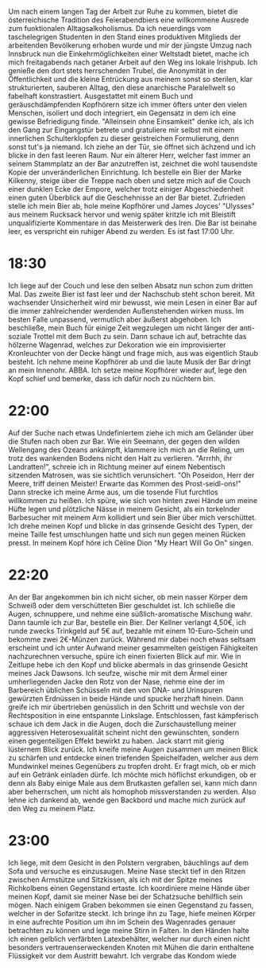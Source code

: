 Um nach einem langen Tag der Arbeit zur Ruhe zu kommen, bietet die österreichische Tradition des Feierabendbiers eine willkommene Ausrede zum funktionalen Alltagsalkoholismus. Da ich neuerdings vom taschelegrigen Studenten in den Stand eines produktiven Mitglieds der arbeitenden Bevölkerung erhoben wurde und mir der jüngste Umzug nach Innsbruck nun die Einkehrmöglichkeiten einer Weltstadt bietet, mache ich mich freitagabends nach getaner Arbeit auf den Weg ins lokale Irishpub. Ich genieße den dort stets herrschenden Trubel, die Anonymität in der Öffentlichkeit und die kleine Entrückung aus meinem sonst so sterilen, klar strukturierten, sauberen Alltag, den diese anarchische Paralellwelt so fabelhaft konstrastiert. Ausgestattet mit einem Buch und geräuschdämpfenden Kopfhörern sitze ich immer öfters unter den vielen Menschen, isoliert und doch integriert, ein Gegensatz in dem ich eine gewisse Befriedigung finde. "Alleinsein ohne Einsamkeit" denke ich, als ich den Gang zur Eingangstür betrete und gratuliere mir selbst mit einem innerlichen Schulterklopfen zu dieser geistreichen Formulierung, denn sonst tut's ja niemand. Ich ziehe an der Tür, sie öffnet sich ächzend und ich blicke in den fast leeren Raum. Nur ein älterer Herr, welcher fast immer an seinem Stammplatz an der Bar anzutreffen ist, zeichnet die wohl tausendste Kopie der unveränderlichen Einrichtung. Ich bestelle ein Bier der Marke Kilkenny, steige über die Treppe nach oben und setze mich auf die Couch einer dunklen Ecke der Empore, welcher trotz einiger Abgeschiedenheit einen guten Überblick auf die Geschehnisse an der Bar bietet. Zufrieden stelle ich mein Bier ab, hole meine Kopfhörer und James Joyces' "Ulysses" aus meinem Rucksack hervor und wenig später kritzle ich mit Bleistift unqualifizierte Kommentare in das Meisterwerk des Iren. Die Bar ist beinahe leer, es verspricht ein ruhiger Abend zu werden. Es ist fast 17:00 Uhr.

# 18:30
Ich liege auf der Couch und lese den selben Absatz nun schon zum dritten Mal. Das zweite Bier ist fast leer und der Nachschub steht schon bereit. Mit wachsender Unsicherheit wird mir bewusst, wie mein Lesen in einer Bar auf die immer zahlreichender werdenden Außenstehenden wirken muss. Im besten Falle unpassend, vermutlich aber äußerst abgehoben. Ich beschließe, mein Buch für einige Zeit wegzulegen um nicht länger der anti-soziale Trottel mit dem Buch zu sein. Dann schaue ich auf, betrachte das hölzerne Wagenrad, welches zur Dekoration wie ein improvisierter Kronleuchter von der Decke hängt und frage mich, aus was eigentlich Staub besteht. Ich nehme meine Kopfhörer ab und die laute Musik der Bar dringt an mein Innenohr. ABBA. Ich setze meine Kopfhörer wieder auf, lege den Kopf schief und bemerke, dass ich dafür noch zu nüchtern bin.

# 22:00

Auf der Suche nach etwas Undefiniertem ziehe ich mich am Geländer über die Stufen nach oben zur Bar. Wie ein Seemann, der gegen den wilden Wellengang des Ozeans ankämpft, klammere ich mich an die Reling, um trotz des wankenden Bodens nicht den Halt zu verlieren. "Arrrhh, ihr Landratten!", schreie ich in Richtung meiner auf einem Nebentisch sitzenden Matrosen, was sie sichtlich verunsichert. "Oh Poseidon, Herr der Meere, triff deinen Meister! Erwarte das Kommen des Prost-seidl-ons!" Dann strecke ich meine Arme aus, um die tosende Flut furchtlos willkommen zu heißen. Ich spüre, wie sich von hinten zwei Hände um meine Hüfte legen und plötzliche Nässe in meinem Gesicht, als ein torkelnder Barbesucher mit meinem Arm kollidiert und sein Bier über mich verschüttet. Ich drehe meinen Kopf und blicke in das grinsende Gesicht des Typen, der meine Taille fest umschlungen hatte und sich nun gegen meinen Rücken presst. In meinem Kopf höre ich Cèline Dion "My Heart Will Go On" singen.

# 22:20

An der Bar angekommen bin ich nicht sicher, ob mein nasser Körper dem Schweiß oder dem verschütteten Bier geschuldet ist. Ich schließe die Augen, schnuppere, und nehme eine süßlich-aromatische Mischung wahr. Dann taumle ich zur Bar, bestelle ein Bier. Der Kellner verlangt 4,50€, ich runde zwecks Trinkgeld auf 5€ auf, bezahle mit einem 10-Euro-Schein und bekomme zwei 2€-Münzen zurück. Während mir dabei noch etwas seltsam erscheint und ich unter Aufwand meiner gesammelten geistigen Fähigkeiten nachzurechnen versuche, spüre ich einen fixierten Blick auf mir. Wie in Zeitlupe hebe ich den Kopf und blicke abermals in das grinsende Gesicht meines Jack Dawsons. Ich seufze, wische mir mit dem Ärmel einer umherliegenden Jacke den Rotz von der Nase, nehme eine der im Barbereich üblichen Schüsseln mit den von DNA- und Urinspuren gewürzten Erdnüssen in beide Hände und spucke herzhaft hinein. Dann greife ich mir übertrieben genüsslich in den Schritt und wechsle von der Rechtsposition in eine entspannte Linkslage. Entschlossen, fast kämpferisch schaue ich dem Jack in die Augen, doch die Zurschaustellung meiner aggressiven Heterosexualität scheint nicht den gewünschten, sondern einen gegenteiligen Effekt bewirkt zu haben. Jack starrt mit gierig lüsternem Blick zurück. Ich kneife meine Augen zusammen um meinen Blick zu schärfen und entdecke einen triefenden Speichelfaden, welcher aus dem Mundwinkel meines Gegenübers zu tropfen droht. Er fragt mich, ob er mich auf ein Getränk einladen dürfe. Ich möchte mich höflichst erkundigen, ob er denn als Baby einige Male aus dem Brutkasten gefallen sei, kann mich dann aber beherrschen, um nicht als homophob missverstanden zu werden. Also lehne ich dankend ab, wende gen Backbord und mache mich zurück auf den Weg zu meinem Platz.

# 23:00

Ich liege, mit dem Gesicht in den Polstern vergraben, bäuchlings auf dem Sofa und versuche es einzusaugen. Meine Nase steckt tief in den Ritzen zwischen Armstütze und Sitzkissen, als ich mit der Spitze meines Richkolbens einen Gegenstand ertaste. Ich koordiniere meine Hände über meinen Kopf, damit sie meiner Nase bei der Schatzsuche behilflich sein mögen. Nach einigem Graben bekommen sie einen Gegenstand zu fassen, welcher in der Sofaritze steckt. Ich bringe ihn zu Tage, hiefe meinen Körper in eine aufrechte Position um ihn im Schein des Wagenrades genauer betrachten zu können und lege meine Stirn in Falten. In den Händen halte ich einen gelblich verfärbten Latexbehälter, welcher nur durch einen nicht besonders vertrauenserweckenden Knoten mit Mühen die darin enthaltene Flüssigkeit vor dem Austritt bewahrt. Ich vergrabe das Kondom wiede